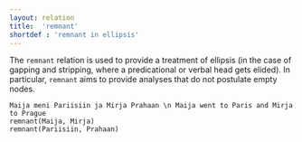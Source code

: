 ```yaml
---
layout: relation
title:  'remnant'
shortdef : 'remnant in ellipsis'
---
```


The `remnant` relation is used to provide a treatment of ellipsis (in
the case of gapping and stripping, where a predicational or verbal
head gets elided). In particular, `remnant` aims to provide analyses
that do not postulate empty nodes.

~~~ sdparse
Maija meni Pariisiin ja Mirja Prahaan \n Maija went to Paris and Mirja to Prague
remnant(Maija, Mirja)
remnant(Pariisiin, Prahaan)
~~~
